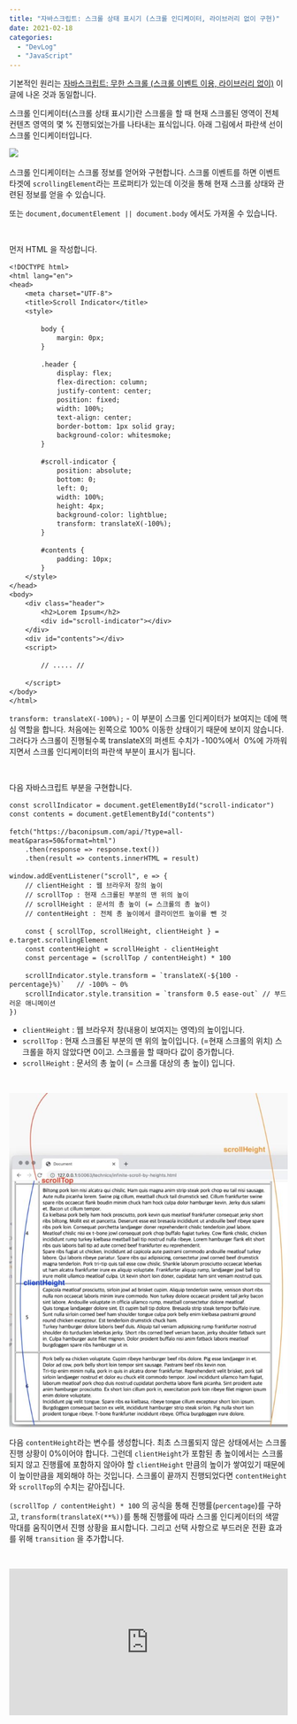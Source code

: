```yaml
---
title: "자바스크립트: 스크롤 상태 표시기 (스크롤 인디케이터, 라이브러리 없이 구현)"
date: 2021-02-18
categories: 
  - "DevLog"
  - "JavaScript"
---
```


기본적인 원리는 [자바스크립트: 무한 스크롤 (스크롤 이벤트 이용, 라이브러리 없이)](http://yoonbumtae.com/?p=3599) 이 글에 나온 것과 동일합니다.

스크롤 인디케이터(스크롤 상태 표시기)란 스크롤을 할 때 현재 스크롤된 영역이 전체 컨텐츠 영역의 몇 % 진행되었는가를 나타내는 표식입니다. 아래 그림에서 파란색 선이 스크롤 인디케이터입니다.

![](./assets/img/wp-content/uploads/2021/02/스크린샷-2021-02-18-오후-10.13.46.png)

스크롤 인디케이터는 스크롤 정보를 얻어와 구현합니다. 스크롤 이벤트를 하면 이벤트 타겟에 `scrollingElement`라는 프로퍼티가 있는데 이것을 통해 현재 스크롤 상태와 관련된 정보를 얻을 수 있습니다.

또는 `document,documentElement || document.body` 에서도 가져올 수 있습니다.

 

먼저 HTML 을 작성합니다.

```
<!DOCTYPE html>
<html lang="en">
<head>
    <meta charset="UTF-8">
    <title>Scroll Indicator</title>
    <style>
        
        body {
            margin: 0px;
        }
        
        .header {
            display: flex;
            flex-direction: column;
            justify-content: center;
            position: fixed;
            width: 100%;
            text-align: center;
            border-bottom: 1px solid gray;
            background-color: whitesmoke;
        }
        
        #scroll-indicator {
            position: absolute;
            bottom: 0;
            left: 0;
            width: 100%;
            height: 4px;
            background-color: lightblue;
            transform: translateX(-100%);
        }
        
        #contents {
            padding: 10px;
        }
    </style>
</head>
<body>
    <div class="header">
        <h2>Lorem Ipsum</h2>
        <div id="scroll-indicator"></div>
    </div>
    <div id="contents"></div>
    <script>
        
        // ..... //

    </script>
</body>
</html>
```

`transform: translateX(-100%);` - 이 부분이 스크롤 인디케이터가 보여지는 데에 핵심 역할을 합니다. 처음에는 왼쪽으로 100% 이동한 상태이기 때문에 보이지 않습니다. 그러다가 스크롤이 진행될수록 translateX의 퍼센트 수치가 -100%에서  0%에 가까워지면서 스크롤 인디케이터의 파란색 부분이 표시가 됩니다.

 

다음 자바스크립트 부분을 구현합니다.

```
const scrollIndicator = document.getElementById("scroll-indicator")
const contents = document.getElementById("contents")

fetch("https://baconipsum.com/api/?type=all-meat&paras=50&format=html")
    .then(response => response.text())
    .then(result => contents.innerHTML = result)
    
window.addEventListener("scroll", e => {
    // clientHeight : 웹 브라우저 창의 높이
    // scrollTop : 현재 스크롤된 부분의 맨 위의 높이
    // scrollHeight : 문서의 총 높이 (= 스크롤의 총 높이)
    // contentHeight : 전체 총 높이에서 클라이언트 높이를 뺀 것
    
    const { scrollTop, scrollHeight, clientHeight } = e.target.scrollingElement
    const contentHeight = scrollHeight - clientHeight
    const percentage = (scrollTop / contentHeight) * 100
    
    scrollIndicator.style.transform = `translateX(-${100 - percentage}%)`   // -100% ~ 0%
    scrollIndicator.style.transition = `transform 0.5 ease-out` // 부드러운 애니메이션
})
```

- `clientHeight` : 웹 브라우저 창(내용이 보여지는 영역)의 높이입니다.
- `scrollTop` : 현재 스크롤된 부분의 맨 위의 높이입니다. (=현재 스크롤의 위치) 스크롤을 하지 않았다면 0이고. 스크롤을 할 때마다 값이 증가합니다.
- `scrollHeight` : 문서의 총 높이 (= 스크롤 대상의 총 높이) 입니다.

 

![](./assets/img/wp-content/uploads/2021/02/scollingElement-e1613569633626.jpg)

다음 `contentHeight`라는 변수를 생성합니다. 최초 스크롤되지 않은 상태에서는 스크롤 진행 상황이 0%이어야 합니다. 그런데 `clientHeight`가 포함된 총 높이에서는 스크롤되지 않고 진행률에 포함하지 않아야 할 `clientHeight` 만큼의 높이가 쌓여있기 때문에 이 높이만큼을 제외해야 하는 것입니다. 스크롤이 끝까지 진행되었다면 `contentHeight`와 `scrollTop`의 수치는 같아집니다.

`(scrollTop / contentHeight) * 100` 의 공식을 통해 진행률(`percentage`)를 구하고, `transform(translateX(**%))`를 통해 진행률에 따라 스크롤 인디케이터의 색깔 막대를 움직이면서 진행 상황을 표시합니다. 그리고 선택 사항으로 부드러운 전환 효과를 위해 `transition` 을 추가합니다.

 

<iframe height="265" style="width: 100%;" scrolling="no" title="Scroll Indicator" src="https://codepen.io/ayaysir/embed/yLVXMJQ?height=265&amp;theme-id=light&amp;default-tab=js,result" frameborder="no" loading="lazy" allowtransparency="true" allowfullscreen="allowfullscreen">See the Pen <a href="https://codepen.io/ayaysir/pen/yLVXMJQ">Scroll Indicator</a> by ayaysir (<a href="https://codepen.io/ayaysir">@ayaysir</a>) on <a href="https://codepen.io">CodePen</a>.</iframe>
